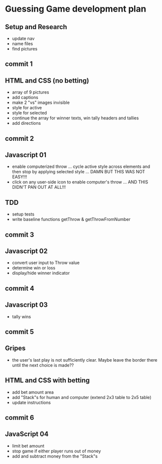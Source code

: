 # Guessing Game development plan

## Setup and Research

- update nav
- name files
- find pictures

## commit 1

## HTML and CSS (no betting)

- array of 9 pictures
- add captions
- make 2 "vs" images invisible
- style for active
- style for selected
- continue the array for winner texts, win tally headers and tallies
- add directions

## commit 2

## Javascript 01

- enable computerized throw ... cycle active style across elements and then stop by applying selected style ... DAMN BUT THIS WAS NOT EASY!!!
- click on any user-side icon to enable computer's throw ... AND THIS DIDN'T PAN OUT AT ALL!!!

## TDD

- setup tests
- write baseline functions getThrow & getThrowFromNumber

## commit 3

## Javascript 02

- convert user input to Throw value
- determine win or loss
- display/hide winner indicator

## commit 4

## Javascript 03

- tally wins

## commit 5

## Gripes

- the user's last play is not sufficiently clear. Maybe leave the border there until the next choice is made??

## HTML and CSS with betting

- add bet amount area
- add "Stack"s for human and computer (extend 2x3 table to 2x5 table)
- update instructions

## commit 6

## JavaScript 04

- limit bet amount
- stop game if either player runs out of money
- add and subtract money from the "Stack"s
